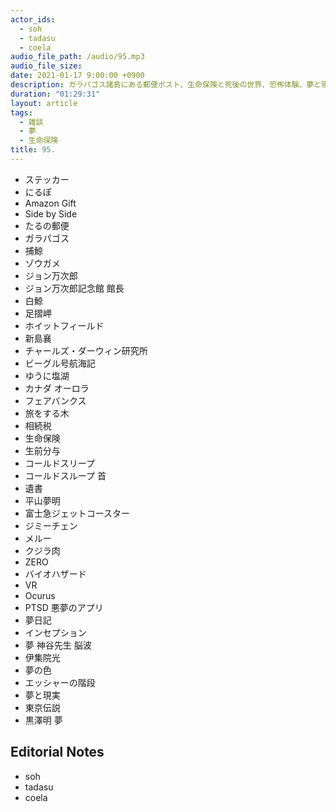 ```yaml
---
actor_ids:
  - soh
  - tadasu
  - coela
audio_file_path: /audio/95.mp3
audio_file_size: 
date: 2021-01-17 9:00:00 +0900
description: ガラパゴス諸島にある郵便ポスト、生命保険と死後の世界、恐怖体験、夢と現実の境目についてあれこれ話しました。
duration: "01:29:31"
layout: article
tags:
  - 雑談
  - 夢
  - 生命保険
title: 95. 
---
```


- ステッカー
- にるぽ
- Amazon Gift
- Side by Side
- たるの郵便
- ガラパゴス
- 捕鯨
- ゾウガメ
- ジョン万次郎
- ジョン万次郎記念館 館長
- 白鯨
- 足摺岬
- ホイットフィールド
- 新島襄
- チャールズ・ダーウィン研究所
- ビーグル号航海記
- ゆうに塩湖
- カナダ オーロラ
- フェアバンクス
- 旅をする木
- 相続税
- 生命保険
- 生前分与
- コールドスリープ
- コールドスループ 首
- 遺書
- 平山夢明
- 富士急ジェットコースター
- ジミーチェン
- メルー
- クジラ肉
- ZERO
- バイオハザード
- VR
- Ocurus
- PTSD 悪夢のアプリ
- 夢日記
- インセプション
- 夢 神谷先生 脳波
- 伊集院光
- 夢の色
- エッシャーの階段
- 夢と現実
- 東京伝説
- 黒澤明 夢

## Editorial Notes
- soh 
- tadasu
- coela


